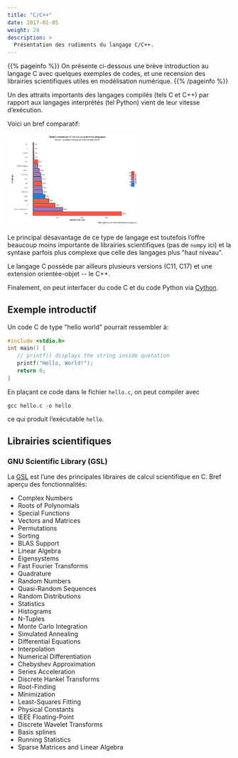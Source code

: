 ```yaml
---
title: "C/C++"
date: 2017-01-05
weight: 24
description: >
  Présentation des rudiments du langage C/C++.
---
```


{{% pageinfo %}}
On présente ci-dessous une brève introduction au langage C avec quelques exemples de codes, et une recension des librairies scientifiques utiles en modélisation numérique.
{{% /pageinfo %}}

Un des attraits importants des langages compilés (tels C et C++) par rapport aux langages interprétés (tel Python) vient de leur vitesse d’exécution.

Voici un bref comparatif:

<img src="speed.png" style="width:60%">

Le principal désavantage de ce type de langage est toutefois l’offre beaucoup moins importante de librairies scientifiques (pas de `numpy` ici) et la syntaxe parfois plus complexe que celle des langages plus "haut niveau".

Le langage C possède par ailleurs plusieurs versions (C11, C17) et une extension orientée-objet -- le C++.

Finalement, on peut interfacer du code C et du code Python via [Cython](https://cython.org).

## Exemple introductif

Un code C de type "hello world" pourrait ressembler à:

```C
#include <stdio.h>
int main() {
   // printf() displays the string inside quotation
   printf("Hello, World!");
   return 0;
}
```

En plaçant ce code dans le fichier `hello.c`, on peut compiler avec

```shell
gcc hello.c -o hello
```

ce qui produit l’exécutable `hello`.

## Librairies scientifiques

### GNU Scientific Library (GSL)

La [GSL](https://www.gnu.org/software/gsl/) est l’une des principales libraires de calcul scientifique en C. Bref aperçu des fonctionnalités:

* Complex Numbers
* Roots of Polynomials
* Special Functions
* Vectors and Matrices
* Permutations
* Sorting
* BLAS Support
* Linear Algebra
* Eigensystems
* Fast Fourier Transforms
* Quadrature
* Random Numbers
* Quasi-Random Sequences
* Random Distributions
* Statistics
* Histograms
* N-Tuples
* Monte Carlo Integration
* Simulated Annealing
* Differential Equations
* Interpolation
* Numerical Differentiation
* Chebyshev Approximation
* Series Acceleration
* Discrete Hankel Transforms
* Root-Finding
* Minimization
* Least-Squares Fitting
* Physical Constants
* IEEE Floating-Point
* Discrete Wavelet Transforms
* Basis splines
* Running Statistics
* Sparse Matrices and Linear Algebra
